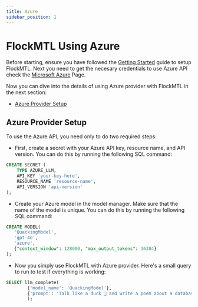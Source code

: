 ```yaml
---
title: Azure
sidebar_position: 1
---
```


# FlockMTL Using Azure

Before starting, ensure you have followed the [Getting Started](/docs/getting-started) guide to setup FlockMTL. Next you need to get the necesary credentials to use Azure API check the [Microsoft Azure](https://learn.microsoft.com/en-us/azure/ai-services/openai/reference) Page.

Now you can dive into the details of using Azure provider with FlockMTL in the next section:

- [Azure Provider Setup](#azure-provider-setup)

## Azure Provider Setup

To use the Azure API, you need only to do two required steps:

- First, create a secret with your Azure API key, resource name, and API version. You can do this by running the following SQL command:

```sql
CREATE SECRET (
    TYPE AZURE_LLM,
    API_KEY 'your-key-here',
    RESOURCE_NAME 'resource-name',
    API_VERSION 'api-version'
);
```
- Create your Azure model in the model manager. Make sure that the name of the model is unique. You can do this by running the following SQL command:

```sql
CREATE MODEL(
   'QuackingModel',
   'gpt-4o',
   'azure',
   {"context_window": 128000, "max_output_tokens": 16384}
);
```
- Now you simply use FlockMTL with Azure provider. Here's a small query to run to test if everything is working:

```sql
SELECT llm_complete(
        {'model_name': 'QuackingModel'},
        {'prompt': 'Talk like a duck 🦆 and write a poem about a database 📚'}
        );
```